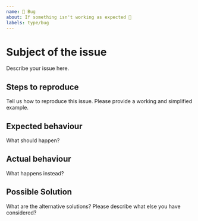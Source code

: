 ```yaml
---
name: 🐛 Bug
about: If something isn't working as expected 🤔
labels: type/bug
---
```


<!--
Ouch, sorry you’ve run into a bug.  Thank for taking the time to report it!

Please fill in as much of the template below as you’re able.
-->

# Subject of the issue

Describe your issue here.

## Steps to reproduce

Tell us how to reproduce this issue. Please provide a working and simplified example.

## Expected behaviour

What should happen?

## Actual behaviour

What happens instead?

## Possible Solution

What are the alternative solutions? Please describe what else you have considered?
